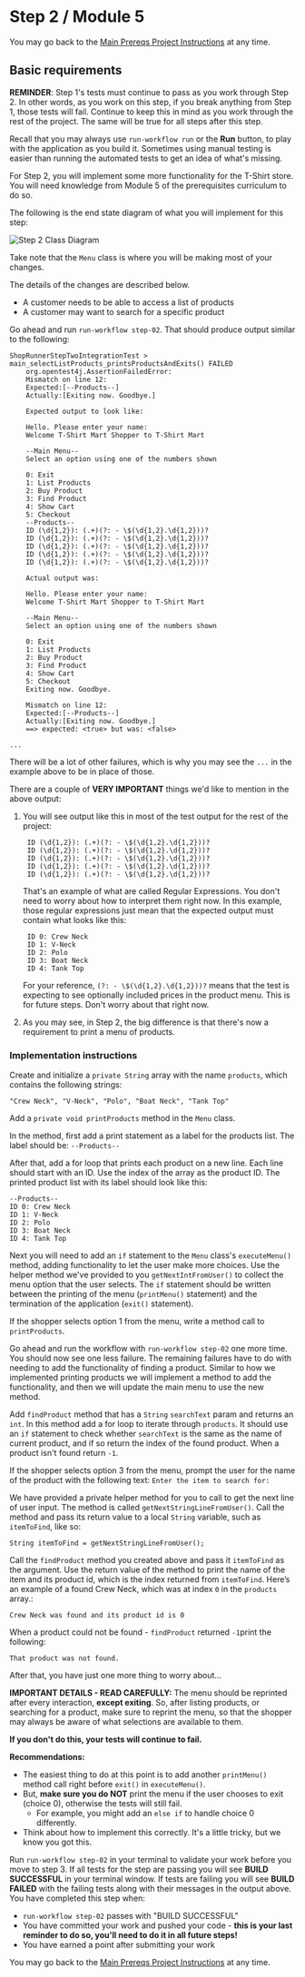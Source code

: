 
# Step 2 / Module 5

You may go back to the  [Main Prereqs Project Instructions](https://labs.vocareum.com/web/2180183/1165913.0/ASNLIB/public/docs/lang/en/README.md)  at any time.

## Basic requirements

**REMINDER**: Step 1's tests must continue to pass as you work through Step 2. In other words, as you work on this step, if you break anything from Step 1, those tests will fail. Continue to keep this in mind as you work through the rest of the project. The same will be true for all steps after this step.

Recall that you may always use  `run-workflow run`  or the  **Run**  button, to play with the application as you build it. Sometimes using manual testing is easier than running the automated tests to get an idea of what's missing.

For Step 2, you will implement some more functionality for the T-Shirt store. You will need knowledge from Module 5 of the prerequisites curriculum to do so.

The following is the end state diagram of what you will implement for this step:

![Step 2 Class Diagram](https://github.com/Caldwell-WGU/ATA-Prerequisite-Course/blob/main/Images/step_2_class_diagram.png)

Take note that the  `Menu`  class is where you will be making most of your changes.

The details of the changes are described below.

-   A customer needs to be able to access a list of products
-   A customer may want to search for a specific product

Go ahead and run  `run-workflow step-02`. That should produce output similar to the following:

```shell
ShopRunnerStepTwoIntegrationTest > main_selectListProducts_printsProductsAndExits() FAILED
    org.opentest4j.AssertionFailedError: 
    Mismatch on line 12:
    Expected:[--Products--]
    Actually:[Exiting now. Goodbye.]

    Expected output to look like:

    Hello. Please enter your name:
    Welcome T-Shirt Mart Shopper to T-Shirt Mart

    --Main Menu--
    Select an option using one of the numbers shown

    0: Exit
    1: List Products
    2: Buy Product
    3: Find Product
    4: Show Cart
    5: Checkout
    --Products--
    ID (\d{1,2}): (.+)(?: - \$(\d{1,2}.\d{1,2}))?
    ID (\d{1,2}): (.+)(?: - \$(\d{1,2}.\d{1,2}))?
    ID (\d{1,2}): (.+)(?: - \$(\d{1,2}.\d{1,2}))?
    ID (\d{1,2}): (.+)(?: - \$(\d{1,2}.\d{1,2}))?
    ID (\d{1,2}): (.+)(?: - \$(\d{1,2}.\d{1,2}))?

    Actual output was:

    Hello. Please enter your name:
    Welcome T-Shirt Mart Shopper to T-Shirt Mart

    --Main Menu--
    Select an option using one of the numbers shown

    0: Exit
    1: List Products
    2: Buy Product
    3: Find Product
    4: Show Cart
    5: Checkout
    Exiting now. Goodbye.

    Mismatch on line 12:
    Expected:[--Products--]
    Actually:[Exiting now. Goodbye.] 
    ==> expected: <true> but was: <false>

...

```

There will be a lot of other failures, which is why you may see the  `...`  in the example above to be in place of those.

There are a couple of  **VERY IMPORTANT**  things we'd like to mention in the above output:

1.  You will see output like this in most of the test output for the rest of the project:
    
    ```shell
     ID (\d{1,2}): (.+)(?: - \$(\d{1,2}.\d{1,2}))?
     ID (\d{1,2}): (.+)(?: - \$(\d{1,2}.\d{1,2}))?
     ID (\d{1,2}): (.+)(?: - \$(\d{1,2}.\d{1,2}))?
     ID (\d{1,2}): (.+)(?: - \$(\d{1,2}.\d{1,2}))?
     ID (\d{1,2}): (.+)(?: - \$(\d{1,2}.\d{1,2}))?
    ```
    
    That's an example of what are called Regular Expressions. You don't need to worry about how to interpret them right now. In this example, those regular expressions just mean that the expected output must contain what looks like this:
    
    ```shell
     ID 0: Crew Neck
     ID 1: V-Neck
     ID 2: Polo
     ID 3: Boat Neck
     ID 4: Tank Top
    ```
    
    For your reference,  `(?: - \$(\d{1,2}.\d{1,2}))?`  means that the test is expecting to see optionally included prices in the product menu. This is for future steps. Don't worry about that right now.
    
2.  As you may see, in Step 2, the big difference is that there's now a requirement to print a menu of products.
    

### Implementation instructions

Create and initialize a  `private String`  array with the name  `products`, which contains the following strings:

```
"Crew Neck", "V-Neck", "Polo", "Boat Neck", "Tank Top"
```

Add a  `private void printProducts`  method in the  `Menu`  class.

In the method, first add a print statement as a label for the products list. The label should be:  `--Products--`

After that, add a for loop that prints each product on a new line. Each line should start with an ID. Use the index of the array as the product ID. The printed product list with its label should look like this:

```
--Products--
ID 0: Crew Neck
ID 1: V-Neck
ID 2: Polo
ID 3: Boat Neck
ID 4: Tank Top
```

Next you will need to add an  `if`  statement to the  `Menu`  class's  `executeMenu()`  method, adding functionality to let the user make more choices. Use the helper method we've provided to you  `getNextIntFromUser()`  to collect the menu option that the user selects. The  `if`  statement should be written between the printing of the menu (`printMenu()`  statement) and the termination of the application (`exit()`  statement).

If the shopper selects option 1 from the menu, write a method call to  `printProducts`.

Go ahead and run the workflow with  `run-workflow step-02`  one more time. You should now see one less failure. The remaining failures have to do with needing to add the functionality of finding a product. Similar to how we implemented printing products we will implement a method to add the functionality, and then we will update the main menu to use the new method.

Add  `findProduct`  method that has a  `String`  `searchText`  param and returns an  `int`. In this method add a for loop to iterate through  `products`. It should use an  `if`  statement to check whether  `searchText`  is the same as the name of current product, and if so return the index of the found product. When a product isn't found return  `-1`.

If the shopper selects option 3 from the menu, prompt the user for the name of the product with the following text:  `Enter the item to search for:`

We have provided a private helper method for you to call to get the next line of user input. The method is called  `getNextStringLineFromUser()`. Call the method and pass its return value to a local  `String`  variable, such as  `itemToFind`, like so:

```
String itemToFind = getNextStringLineFromUser();
```

Call the  `findProduct`  method you created above and pass it  `itemToFind`  as the argument. Use the return value of the method to print the name of the item and its product id, which is the index returned from  `itemToFind`. Here’s an example of a found Crew Neck, which was at index  `0`  in the  `products`  array.:

```
Crew Neck was found and its product id is 0
```

When a product could not be found -  `findProduct`  returned  `-1`print the following:

```
That product was not found.
```

After that, you have just one more thing to worry about...

**IMPORTANT DETAILS - READ CAREFULLY:**  The menu should be reprinted after every interaction,  **except exiting**. So, after listing products, or searching for a product, make sure to reprint the menu, so that the shopper may always be aware of what selections are available to them.

**If you don't do this, your tests will continue to fail.**

**Recommendations:**

-   The easiest thing to do at this point is to add another  `printMenu()`  method call right before  `exit()`  in  `executeMenu()`.
-   But,  **make sure you do NOT**  print the menu if the user chooses to exit (choice 0), otherwise the tests will still fail.
    -   For example, you might add an  `else if`  to handle choice 0 differently.
-   Think about how to implement this correctly. It's a little tricky, but we know you got this.

Run  `run-workflow step-02`  in your terminal to validate your work before you move to step 3. If all tests for the step are passing you will see  **BUILD SUCCESSFUL**  in your terminal window. If tests are failing you will see  **BUILD FAILED**  with the failing tests along with their messages in the output above. You have completed this step when:

-   `run-workflow step-02`  passes with "BUILD SUCCESSFUL"
-   You have committed your work and pushed your code -  **this is your last reminder to do so, you'll need to do it in all future steps!**
-   You have earned a point after submitting your work

You may go back to the  [Main Prereqs Project Instructions](https://labs.vocareum.com/web/2180183/1165913.0/ASNLIB/public/docs/lang/en/README.md)  at any time.
